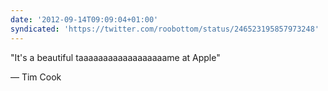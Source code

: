 ```yaml
---
date: '2012-09-14T09:09:04+01:00'
syndicated: 'https://twitter.com/roobottom/status/246523195857973248'
---
```

"It's a beautiful taaaaaaaaaaaaaaaaaame at Apple"

— Tim Cook
